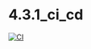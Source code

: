 # 4.3.1_ci_cd

[![CI](https://github.com/fiolentanna/4.3.1_ci_cd/actions/workflows/blank.yml/badge.svg)](https://github.com/fiolentanna/4.3.1_ci_cd/actions/workflows/blank.yml)
